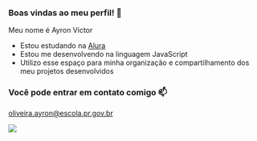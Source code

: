 ### Boas vindas ao meu perfil! 👋

Meu nome é Ayron Victor

- Estou estudando na [Alura](https://www.alura.com.br/)
- Estou me desenvolvendo na linguagem JavaScript
- Utilizo esse espaço para minha organização e compartilhamento dos meu projetos desenvolvidos

### Você pode entrar em contato comigo 📫

oliveira.ayron@escola.pr.gov.br

![ ](https://media.tenor.com/Hbqb0LEdF74AAAAd/kiryu-kazuma-kiryu-kazuma-reveal.gif)

